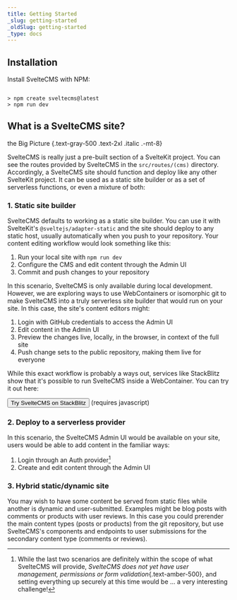 ```yaml
---
title: Getting Started
_slug: getting-started
_oldSlug: getting-started
_type: docs
---
```


## Installation

Install SvelteCMS with NPM:

```

> npm create sveltecms@latest
> npm run dev

```

## What is a SvelteCMS site?

the Big Picture
{.text-gray-500 .text-2xl .italic .-mt-8}

SvelteCMS is really just a pre-built section of a SvelteKit project. You can see the routes provided by SvelteCMS in the `src/routes/(cms)` directory. Accordingly, a SvelteCMS site should function and deploy like any other SvelteKit project. It can be used as a static site builder or as a set of serverless functions, or even a mixture of both:

### 1. Static site builder

SvelteCMS defaults to working as a static site builder. You can use it with SvelteKit's `@sveltejs/adapter-static` and the site should deploy to any static host, usually automatically when you push to your repository. Your content editing workflow would look something like this:

1. Run your local site with `npm run dev`
2. Configure the CMS and edit content through the Admin UI
3. Commit and push changes to your repository

In this scenario, SvelteCMS is only available during local development. However, we are exploring ways to use WebContainers or isomorphic git to make SvelteCMS into a truly serverless site builder that would run on your site. In this case, the site's content editors might:

1. Login with GitHub credentials to access the Admin UI
2. Edit content in the Admin UI
3. Preview the changes live, locally, in the browser, in context of the full site
4. Push change sets to the public repository, making them live for everyone

While this exact workflow is probably a ways out, services like StackBlitz show that it's possible to run SvelteCMS inside a WebContainer. You can try it out here:

<div class="flex flex-col mx-auto">
  <button type="button" class="stackblitz inline-block text-cyan-600">
    Try SvelteCMS on StackBlitz
  </button>
  <noscript>(requires javascript)</noscript>
</div>

### 2. Deploy to a serverless provider

In this scenario, the SvelteCMS Admin UI would be available on your site, users would be able to add content in the familiar ways:

1. Login through an Auth provider[^1]
2. Create and edit content through the Admin UI

### 3. Hybrid static/dynamic site

You may wish to have some content be served from static files while another is dynamic and user-submitted. Examples might be blog posts with comments or products with user reviews. In this case you could prerender the main content types (posts or products) from the git repository, but use SvelteCMS's components and endpoints to user submissions for the secondary content type (comments or reviews).


[^1]: While the last two scenarios are definitely within the scope of what SvelteCMS will provide, *SvelteCMS does not yet have user management, permissions or form validation*{.text-amber-500}, and setting everything up securely at this time would be ... a very interesting challenge!